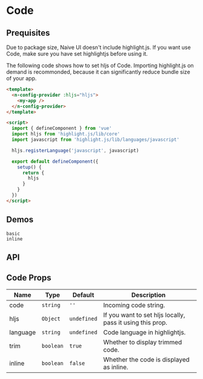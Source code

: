 # Code

## Prequisites

<n-alert title="Note" type="warning" style="margin-bottom: 16px;">
  Due to package size, Naive UI doesn't include highlight.js. If you want use Code, make sure you have set highlightjs before using it.
</n-alert>

The following code shows how to set hljs of Code. Importing highlight.js on demand is recommonded, because it can significantly reduce bundle size of your app.

```html
<template>
  <n-config-provider :hljs="hljs">
    <my-app />
  </n-config-provider>
</template>

<script>
  import { defineComponent } from 'vue'
  import hljs from 'highlight.js/lib/core'
  import javascript from 'highlight.js/lib/languages/javascript'

  hljs.registerLanguage('javascript', javascript)

  export default defineComponent({
    setup() {
      return {
        hljs
      }
    }
  })
</script>
```

## Demos

```demo
basic
inline
```

## API

## Code Props

| Name | Type | Default | Description |
| --- | --- | --- | --- |
| code | `string` | `''` | Incoming code string. |
| hljs | `Object` | `undefined` | If you want to set hljs locally, pass it using this prop. |
| language | `string` | `undefined` | Code language in highlightjs. |
| trim | `boolean` | `true` | Whether to display trimmed code. |
| inline | `boolean` | `false` | Whether the code is displayed as inline. |
